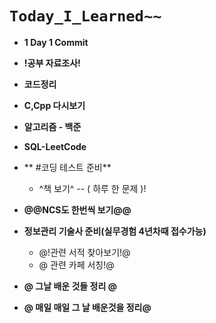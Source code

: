 # `Today_I_Learned~~`

- **1 Day 1 Commit**
- **!공부 자료조사!**
- **코드정리**
- **C,Cpp 다시보기**
- **알고리즘 - 백준**
- **SQL-LeetCode**
- ** #코딩 테스트 준비**
  - ^책 보기^ -- ( 하루 한 문제 )!
- **@@NCS도 한번씩 보기@@**
- **정보관리 기술사 준비(실무경험 4년차때 접수가능)**
  - @!관련 서적 찾아보기!@
  - @ 관련 카페 서칭!@
- **@ 그날 배운 것들 정리 @**

- **@ 매일 매일 그 날 배운것을 정리@**
